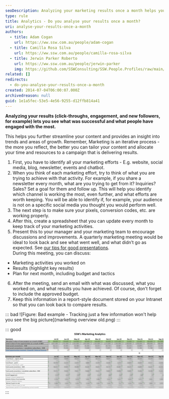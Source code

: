 ```yaml
---
seoDescription: Analyzing your marketing results once a month helps you identify successful efforts and areas for improvement, allowing you to refine your strategy and optimize resources
type: rule
title: Analytics - Do you analyse your results once a month?
uri: analyse-your-results-once-a-month
authors:
  - title: Adam Cogan
    url: https://ww.ssw.com.au/people/adam-cogan
  - title: Camilla Rosa Silva
    url: https://ww.ssw.com.au/people/camilla-rosa-silva
  - title: Jerwin Parker Roberto
    url: https://ww.ssw.com.au/people/jerwin-parker
    img: https://github.com/SSWConsulting/SSW.People.Profiles/raw/main/Jerwin-Parker/Images/Jerwin-Parker-Profile.jpg
related: []
redirects:
  - do-you-analyse-your-results-once-a-month
created: 2014-07-04T06:00:07.000Z
archivedreason: null
guid: 1e1a5fec-53e5-4e56-9255-d12ffb814a41
---
```


**Analyzing your results (click-throughs, engagement, and new followers, for example) lets you see what was successful and what people have engaged with the most.**

This helps you further streamline your content and provides an insight into trends and areas of growth. Remember, Marketing is an iterative process - the more you reflect, the better you can tailor your content and allocate your time and resources to a campaign that is delivering results.

<!--endintro-->

1. First, you have to identify all your marketing efforts - E.g. website, social media, blog, newsletter, events and chatbot.
2. When you think of each marketing effort, try to think of what you are trying to achieve with that activity. For example, if you share a newsletter every month, what are you trying to get from it? Inquiries? Sales? Set a goal for them and follow up. This will help you identify which channel is working the most, even further, and what efforts are worth keeping. You will be able to identify if, for example, your audience is not on a specific social media you thought you would perform well.
3. The next step is to make sure your pixels, conversion codes, etc. are working properly.
4. After this, create a spreadsheet that you can update every month to keep track of your marketing activities.
5. Present this to your manager and your marketing team to encourage discussions and improvements. A quarterly marketing meeting would be ideal to look back and see what went well, and what didn’t go as expected. See [our tips for good presentations](/rules-to-better-powerpoint-presentations).\
   During this meeting, you can discuss:

* Marketing activities you worked on
* Results (highlight key results)
* Plan for next month, including budget and tactics

6. After the meeting, send an email with what was discussed, what you worked on, and what results you have achieved. Of course, don’t forget to include the approved budget.
7. Keep this information in a report-style document stored on your Intranet so that you can look back to compare results.

::: bad
![Figure: Bad example - Tracking just a few information won't help you see the big picture](marketing overview old.png)
:::

::: good
![Figure: Good example - Tracking all your marketing efforts will help you see where you can improve and what you are already on the right track](ssw-marketing-analytics-improved.png)
:::
